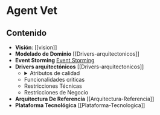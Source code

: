 # Agent Vet

## Contenido

- **Visión**: [[vision]]
- **Modelado de Dominio** [[Drivers-arquitectonicos]]
- **Event Storming** [Event Storming](https://miro.com/welcomeonboard/ZEd3eGF0eE5MMGVFUERTWmJQcHBMYlhjeGtORURWR0dtM2xmZTdXQXRmVUIyeWFCbGNkSThKSlh3OVZSdGVHd3wzNDU4NzY0NTIxMzE3NDc4MTA4?share_link_id=636179094326)
- **Drivers arquitectónicos** [[Drivers-arquitectonicos]]
  - <details><summary>Atributos de calidad</summary>
        [Mapa Empatía](https://docs.google.com/spreadsheets/d/1S_FjFUqPp5lyossS7RIULytX8pctjinT/edit?usp=sharing&ouid=100818533910801106935&rtpof=true&sd=true)
        1. Priorización de Atributos<Br>
        2. Caracterisitcas<Br>
        3. Escenarios de calidad</details>
  - Funcionalidades criticas
  - Restricciones Técnicas
  - Restricciones de Negocio
- **Arquitectura De Referencia** [[Arquitectura-Referencia]]
- **Plataforma Tecnológica** [[Plataforma-Tecnologica]]

